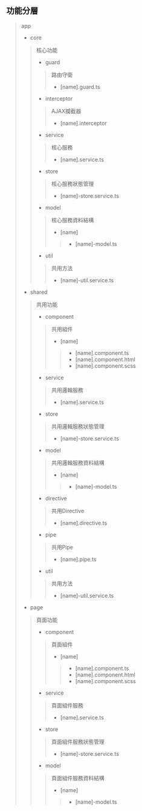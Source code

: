 ## 功能分層
> app
> * core
> > 核心功能
> > * guard
> > > 路由守衛
> > > * [name].guard.ts
> > * interceptor
> > > AJAX攔截器
> > > * [name].interceptor
> > * service
> > > 核心服務
> > > * [name].service.ts
> > * store
> > > 核心服務狀態管理
> > > * [name]-store.service.ts
> > * model
> > > 核心服務資料結構
> > > * [name]
> > > > * [name]-model.ts
> > * util
> > > 共用方法
> > > * [name]-util.service.ts
> * shared
> > 共用功能
> > * component
> > > 共用組件
> > > * [name]
> > > > * [name].component.ts
> > > > * [name].component.html
> > > > * [name].component.scss
> > * service
> > > 共用邏輯服務
> > > * [name].service.ts
> > * store
> > > 共用邏輯服務狀態管理
> > > * [name]-store.service.ts
> > * model
> > > 共用邏輯服務資料結構
> > > * [name]
> > > > * [name]-model.ts
> > * directive
> > > 共用Directive
> > > * [name].directive.ts
> > * pipe
> > > 共用Pipe
> > > * [name].pipe.ts
> > * util
> > > 共用方法
> > > * [name]-util.service.ts
> * page
> > 頁面功能
> > * component
> > > 頁面組件
> > > * [name]
> > > > * [name].component.ts
> > > > * [name].component.html
> > > > * [name].component.scss
> > * service
> > > 頁面組件服務
> > > * [name].service.ts
> > * store
> > > 頁面組件服務狀態管理
> > > * [name]-store.service.ts
> > * model
> > > 頁面組件服務資料結構
> > > * [name]
> > > > * [name]-model.ts
